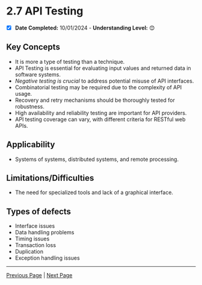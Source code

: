 # 2.7 API Testing

- [x] **Date Completed:** 10/01/2024 - **Understanding Level:** 😊

## Key Concepts

- It is more a type of testing than a technique.
- API Testing is essential for evaluating input values and returned data in software systems.
- _Negative testing is crucial_ to address potential misuse of API interfaces.
- Combinatorial testing may be required due to the complexity of API usage.
- Recovery and retry mechanisms should be thoroughly tested for robustness.
- High availability and reliability testing are important for API providers.
- API testing coverage can vary, with different criteria for RESTful web APIs.

## Applicability

- Systems of systems, distributed systems, and remote processing.

## Limitations/Difficulties

- The need for specialized tools and lack of a graphical interface.

## Types of defects

- Interface issues
- Data handling problems
- Timing issues
- Transaction loss
- Duplication
- Exception handling issues

---

[Previous Page](2.6-basis-path-testing.md) | [Next Page](2.8-selecting-a-white-box-test-technique.md)
